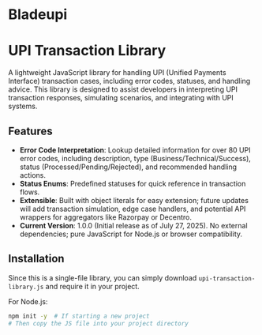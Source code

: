 # Bladeupi

# UPI Transaction Library

A lightweight JavaScript library for handling UPI (Unified Payments Interface) transaction cases, including error codes, statuses, and handling advice. This library is designed to assist developers in interpreting UPI transaction responses, simulating scenarios, and integrating with UPI systems.

## Features
- **Error Code Interpretation**: Lookup detailed information for over 80 UPI error codes, including description, type (Business/Technical/Success), status (Processed/Pending/Rejected), and recommended handling actions.
- **Status Enums**: Predefined statuses for quick reference in transaction flows.
- **Extensible**: Built with object literals for easy extension; future updates will add transaction simulation, edge case handlers, and potential API wrappers for aggregators like Razorpay or Decentro.
- **Current Version**: 1.0.0 (Initial release as of July 27, 2025). No external dependencies; pure JavaScript for Node.js or browser compatibility.

## Installation
Since this is a single-file library, you can simply download `upi-transaction-library.js` and require it in your project.

For Node.js:
```bash
npm init -y  # If starting a new project
# Then copy the JS file into your project directory
